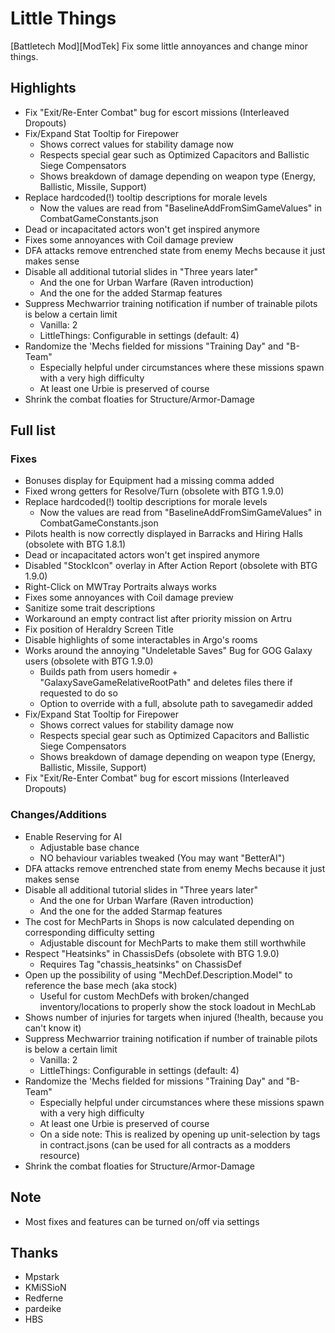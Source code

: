# Little Things

[Battletech Mod][ModTek] Fix some little annoyances and change minor things.

## Highlights
- Fix "Exit/Re-Enter Combat" bug for escort missions (Interleaved Dropouts)
- Fix/Expand Stat Tooltip for Firepower
    - Shows correct values for stability damage now
    - Respects special gear such as Optimized Capacitors and Ballistic Siege Compensators
    - Shows breakdown of damage depending on weapon type (Energy, Ballistic, Missile, Support)
- Replace hardcoded(!) tooltip descriptions for morale levels
    - Now the values are read from "BaselineAddFromSimGameValues" in CombatGameConstants.json
- Dead or incapacitated actors won't get inspired anymore
- Fixes some annoyances with Coil damage preview
- DFA attacks remove entrenched state from enemy Mechs because it just makes sense
- Disable all additional tutorial slides in "Three years later"
    - And the one for Urban Warfare (Raven introduction)
    - And the one for the added Starmap features
- Suppress Mechwarrior training notification if number of trainable pilots is below a certain limit
    - Vanilla: 2
    - LittleThings: Configurable in settings (default: 4)
- Randomize the 'Mechs fielded for missions "Training Day" and "B-Team"
    - Especially helpful under circumstances where these missions spawn with a very high difficulty
    - At least one Urbie is preserved of course
- Shrink the combat floaties for Structure/Armor-Damage

## Full list
### Fixes
- Bonuses display for Equipment had a missing comma added
- Fixed wrong getters for Resolve/Turn (obsolete with BTG 1.9.0)
- Replace hardcoded(!) tooltip descriptions for morale levels
    - Now the values are read from "BaselineAddFromSimGameValues" in CombatGameConstants.json
- Pilots health is now correctly displayed in Barracks and Hiring Halls (obsolete with BTG 1.8.1)
- Dead or incapacitated actors won't get inspired anymore
- Disabled "StockIcon" overlay in After Action Report (obsolete with BTG 1.9.0)
- Right-Click on MWTray Portraits always works
- Fixes some annoyances with Coil damage preview
- Sanitize some trait descriptions
- Workaround an empty contract list after priority mission on Artru
- Fix position of Heraldry Screen Title
- Disable highlights of some interactables in Argo's rooms
- Works around the annoying "Undeletable Saves" Bug for GOG Galaxy users (obsolete with BTG 1.9.0)
    - Builds path from users homedir + "GalaxySaveGameRelativeRootPath" and deletes files there if requested to do so
    - Option to override with a full, absolute path to savegamedir added
- Fix/Expand Stat Tooltip for Firepower
    - Shows correct values for stability damage now
    - Respects special gear such as Optimized Capacitors and Ballistic Siege Compensators
    - Shows breakdown of damage depending on weapon type (Energy, Ballistic, Missile, Support)
- Fix "Exit/Re-Enter Combat" bug for escort missions (Interleaved Dropouts)

### Changes/Additions
- Enable Reserving for AI
    - Adjustable base chance
    - NO behaviour variables tweaked (You may want "BetterAI")
- DFA attacks remove entrenched state from enemy Mechs because it just makes sense
- Disable all additional tutorial slides in "Three years later"
    - And the one for Urban Warfare (Raven introduction)
    - And the one for the added Starmap features
- The cost for MechParts in Shops is now calculated depending on corresponding difficulty setting
    - Adjustable discount for MechParts to make them still worthwhile
- Respect "Heatsinks" in ChassisDefs (obsolete with BTG 1.9.0)
    - Requires Tag "chassis_heatsinks" on ChassisDef
- Open up the possibility of using "MechDef.Description.Model" to reference the base mech (aka stock)
    - Useful for custom MechDefs with broken/changed inventory/locations to properly show the stock loadout in MechLab
- Shows number of injuries for targets when injured (!health, because you can't know it)
- Suppress Mechwarrior training notification if number of trainable pilots is below a certain limit
    - Vanilla: 2
    - LittleThings: Configurable in settings (default: 4)
- Randomize the 'Mechs fielded for missions "Training Day" and "B-Team"
    - Especially helpful under circumstances where these missions spawn with a very high difficulty
    - At least one Urbie is preserved of course
    - On a side note: This is realized by opening up unit-selection by tags in contract.jsons (can be used for all contracts as a modders resource)
- Shrink the combat floaties for Structure/Armor-Damage

## Note
- Most fixes and features can be turned on/off via settings



## Thanks
* Mpstark
* KMiSSioN
* Redferne
* pardeike
* HBS
